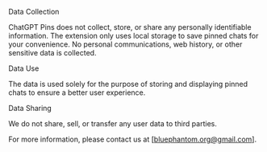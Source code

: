 Data Collection

ChatGPT Pins does not collect, store, or share any personally identifiable information. The extension only uses local storage to save pinned chats for your convenience. No personal communications, web history, or other sensitive data is collected.

Data Use

The data is used solely for the purpose of storing and displaying pinned chats to ensure a better user experience.

Data Sharing

We do not share, sell, or transfer any user data to third parties.

For more information, please contact us at [bluephantom.org@gmail.com].

